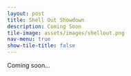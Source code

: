 ```yaml
---
layout: post
title: Shell Out Showdown
description: Coming Soon
tile-image: assets/images/shellout.png
nav-menu: true
show-tile-title: false
---
```


Coming soon...
